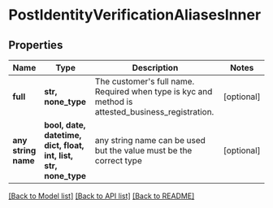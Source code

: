 # PostIdentityVerificationAliasesInner


## Properties
Name | Type | Description | Notes
------------ | ------------- | ------------- | -------------
**full** | **str, none_type** | The customer&#39;s full name. Required when type is kyc and method is attested_business_registration. | [optional] 
**any string name** | **bool, date, datetime, dict, float, int, list, str, none_type** | any string name can be used but the value must be the correct type | [optional]

[[Back to Model list]](../README.md#documentation-for-models) [[Back to API list]](../README.md#documentation-for-api-endpoints) [[Back to README]](../README.md)


